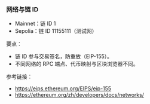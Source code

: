 ### 网络与链 ID

- Mainnet：链 ID 1
- Sepolia：链 ID 11155111（测试网）

要点：

- 链 ID 参与交易签名，防重放（EIP-155）。
- 不同网络的 RPC 端点、代币映射与区块浏览器不同。

参考链接：

- https://eips.ethereum.org/EIPS/eip-155
- https://ethereum.org/zh/developers/docs/networks/

